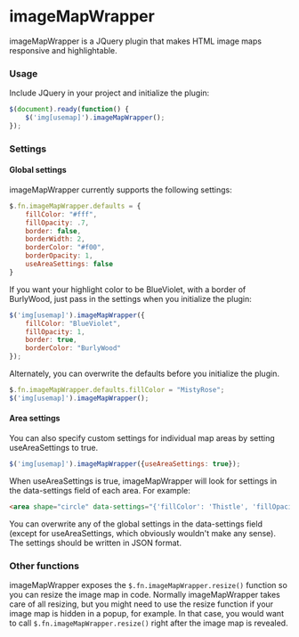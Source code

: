 # imageMapWrapper

imageMapWrapper is a JQuery plugin that makes HTML image maps responsive and highlightable.

### Usage

Include JQuery in your project and initialize the plugin:

```javascript
$(document).ready(function() {
	$('img[usemap]').imageMapWrapper();
});
``` 


### Settings

#### Global settings

imageMapWrapper currently supports the following settings:

```javascript
$.fn.imageMapWrapper.defaults = {
	fillColor: "#fff",
	fillOpacity: .7,
	border: false,
	borderWidth: 2,
	borderColor: "#f00",
	borderOpacity: 1,
	useAreaSettings: false
}
```

If you want your highlight color to be BlueViolet, with a border of BurlyWood, just pass in the settings when you initialize the plugin:

```javascript
$('img[usemap]').imageMapWrapper({
	fillColor: "BlueViolet",
	fillOpacity: 1,
	border: true,
	borderColor: "BurlyWood"
});
```

Alternately, you can overwrite the defaults before you initialize the plugin.

```javascript
$.fn.imageMapWrapper.defaults.fillColor = "MistyRose";
$('img[usemap]').imageMapWrapper();
```

#### Area settings

You can also specify custom settings for individual map areas by setting useAreaSettings to true.

```javascript
$('img[usemap]').imageMapWrapper({useAreaSettings: true});
```

When useAreaSettings is true, imageMapWrapper will look for settings in the data-settings field of each area. For example:

```html
<area shape="circle" data-settings="{'fillColor': 'Thistle', 'fillOpacity': '1'}" coords="125, 109, 71" alt="circle" href="#" />
```

You can overwrite any of the global settings in the data-settings field (except for useAreaSettings, which obviously wouldn't make any sense). The settings should be written in JSON format.

### Other functions

imageMapWrapper exposes the `$.fn.imageMapWrapper.resize()` function so you can resize the image map in code. Normally imageMapWrapper takes care of all resizing, but you might need to use the resize function if your image map is hidden in a popup, for example. In that case, you would want to call `$.fn.imageMapWrapper.resize()` right after the image map is revealed.